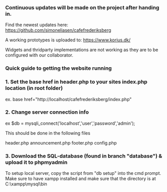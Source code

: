 ### Continuous updates will be made on the project after handing in.
Find the newest updates here: https://github.com/simoneliasen/cafefrederiksberg

A working prototypes is uploaded to: https://www.korius.dk/

Widgets and thridparty implementations are not working as they are to be configured with our collaborator.

### Quick guide to getting the website running

### 1. Set the base href in header.php to your sites index.php location (in root folder)
ex. base href="http://localhost/cafefrederiksberg/index.php"

### 2. Change server connection info
ex $db = mysqli_connect('localhost','user','password','admin');

This should be done in the following files

header.php
announcement.php
footer.php
config.php

### 3. Download the SQL-database (found in branch "database") & upload it to phpmyadmin

To setup local server, copy the script from "db setup" into the cmd prompt.
Make sure to have xampp installed and make sure that the directory is at C:\xampp\mysql\bin
